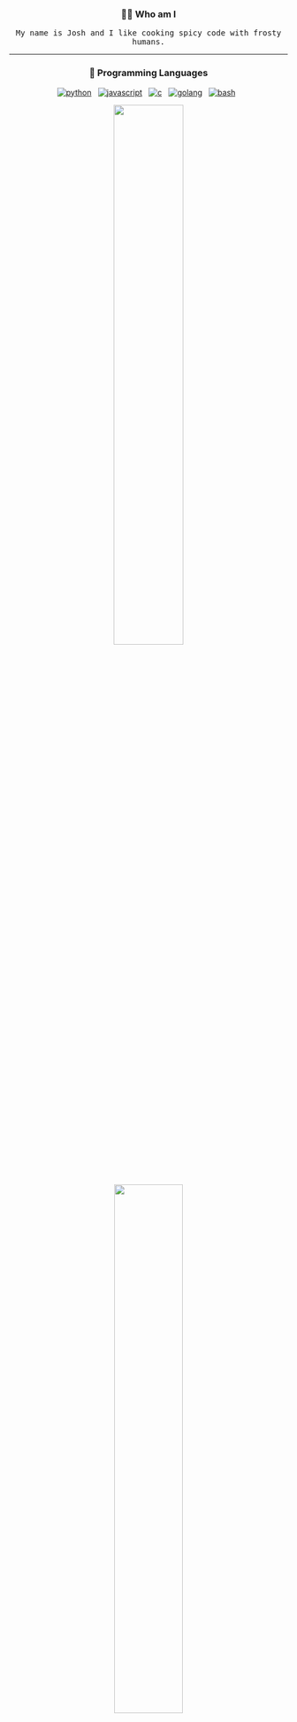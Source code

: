 <h3 align="center">🧑‍💻 Who am I</h3>
<p align="center">
  <samp>My name is Josh and I like cooking spicy code with frosty humans.</samp>
</p>

<hr />

<!-- PROGRAMMING LANGUAGES -->
<h3 align="center">💬 Programming Languages</h3>
<p align="center">
   <a href="#pins"><img alt="python" src="https://img.shields.io/badge/python-3670A0?style=for-the-badge&logo=python&logoColor=white"></a>&nbsp;&nbsp;
   <a href="#pins"><img alt="javascript" src="https://img.shields.io/badge/javascript-F7DF1E?style=for-the-badge&logo=javascript&logoColor=black" /></a>&nbsp;&nbsp;
   <a href="#pins"><img alt="c" src="https://img.shields.io/badge/c-993399.svg?style=for-the-badge&logo=c&logoColor=white"></a>&nbsp;&nbsp;
   <a href="#pins"><img alt="golang" src="https://img.shields.io/badge/go-%2300ADD8.svg?style=for-the-badge&logo=goland&logoColor=black"></a>&nbsp;&nbsp;
   <a href="#pins"><img alt="bash" src="https://img.shields.io/badge/bash-%23121011.svg?style=for-the-badge&logo=gnu-bash&logoColor=white"></a>&nbsp;&nbsp;
<p>
<p align="center">
  <a href="#pins"><img width="50%" src="https://github-readme-stats.vercel.app/api?username=Kennedn&show_icons=true&count_private=true&theme=github_dark&disable_animations=true" /></a>
  <a href="#pins"><img width="49.5%" src="https://github-readme-stats.vercel.app/api/top-langs/?username=Kennedn&layout=compact&count_private=true&theme=github_dark&langs_count=4" /></a>
</p>

<h3 align="center">📡 Want to know more?</h3>
<p align="center">
   <a target="_blank"href="https://kennedn.com"><img src="https://img.shields.io/badge/Website-FF7139?style=for-the-badge&logo=firefox&logoColor=white" /></a>&nbsp;&nbsp;
  <a target="_blank"href="https://www.linkedin.com/in/kennedn"><img src="https://img.shields.io/badge/linkedin-%230077B5.svg?&style=for-the-badge&logo=linkedin&logoColor=white" /></a>&nbsp;&nbsp;
  <a href="mailto:kennedn@msn.com"><img src="https://img.shields.io/badge/Hotmail-%23333?style=for-the-badge&logo=minutemailer&logoColor=white" /></a>&nbsp;&nbsp;
</p>
<div id=pins></div>
